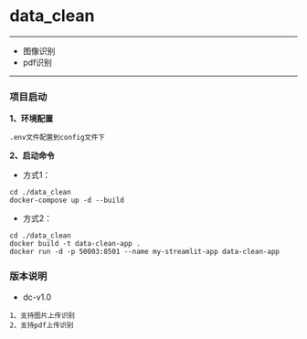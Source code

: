 # data_clean

 --- 
 - 图像识别
 - pdf识别
 ---
### 项目启动
**1、环境配置**
```angular2html
.env文件配置到config文件下
```
**2、启动命令**
- 方式1：
```shell
cd ./data_clean
docker-compose up -d --build
```
- 方式2：
```shell
cd ./data_clean
docker build -t data-clean-app .
docker run -d -p 50003:8501 --name my-streamlit-app data-clean-app
```

### 版本说明
- dc-v1.0
```angular2html
1、支持图片上传识别
2、支持pdf上传识别
```